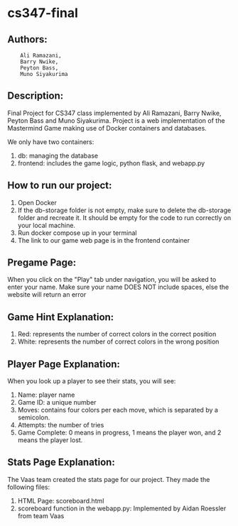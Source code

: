 # cs347-final

## Authors: 	
		Ali Ramazani, 
		Barry Nwike, 
		Peyton Bass, 
		Muno Siyakurima


## Description:

Final Project for CS347 class implemented by Ali Ramazani, Barry Nwike, Peyton Bass and Muno Siyakurima.
Project is a web implementation of the Mastermind Game making use of Docker containers and databases.

We only have two containers:
1. db: managing the database
2. frontend: includes the game logic, python flask, and webapp.py

## How to run our project:
1. Open Docker
2. If the db-storage folder is not empty, make sure to delete the db-storage folder and recreate it. It should be empty for the code to run correctly on your local machine.
3. Run docker compose up in your terminal
4. The link to our game web page is in the frontend container

## Pregame Page:
When you click on the "Play" tab under navigation, you will be asked to enter your name. Make
sure your name DOES NOT include spaces, else the website will return an error

## Game Hint Explanation:
1. Red: represents the number of correct colors in the correct position
2. White: represents the number of correct colors in the wrong position

## Player Page Explanation:
When you look up a player to see their stats, you will see:
1. Name: player name
2. Game ID: a unique number
3. Moves: contains four colors per each move, which is separated by a semicolon. 
4. Attempts: the number of tries
5. Game Complete: 0 means in progress, 1 means the player won, and 2 means the player lost.


## Stats Page Explanation:
The Vaas team created the stats page for our project. They made the following files:
1. HTML Page: scoreboard.html
2. scoreboard function in the webapp.py: Implemented by Aidan Roessler from team Vaas
